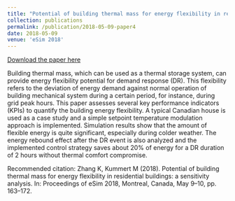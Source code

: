 ```yaml
---
title: "Potential of building thermal mass for energy flexibility in residential buildings : a sensitivity analysis"
collection: publications
permalink: /publication/2018-05-09-paper4
date: 2018-05-09
venue: 'eSim 2018'
---
```


[Download the paper here](http://www.ibpsa.org/proceedings/eSimPapers/2018/1-3-A-3.pdf)

Building thermal mass, which can be used as a thermal storage system, can provide energy flexibility potential for demand response (DR). This flexibility refers to the deviation of energy demand against normal operation of building mechanical system during a certain period, for instance, during grid peak hours. This paper assesses several key performance indicators (KPIs) to quantify the building energy flexibility. A typical Canadian house is used as a case study and a simple setpoint temperature modulation approach is implemented. Simulation results show that the amount of flexible energy is quite significant, especially during colder weather. The energy rebound effect after the DR event is also analyzed and the implemented control strategy saves about 20% of energy for a DR duration of 2 hours without thermal comfort
compromise.

Recommended citation: Zhang K, Kummert M (2018). Potential of building thermal mass for
energy flexibility in residential buildings: a sensitivity analysis.
In: Proceedings of eSim 2018, Montreal, Canada, May 9–10, pp. 163–172.
